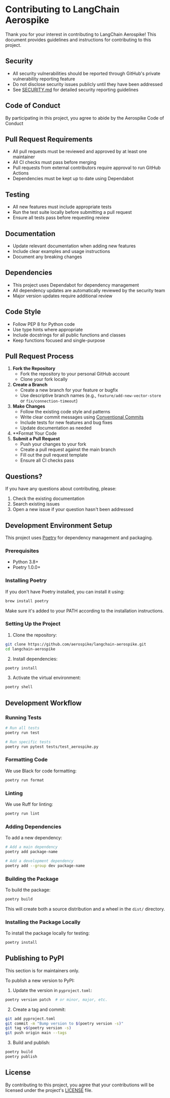 # Contributing to LangChain Aerospike

Thank you for your interest in contributing to LangChain Aerospike! This document provides guidelines and instructions for contributing to this project.


## Security

- All security vulnerabilities should be reported through GitHub's private vulnerability reporting feature
- Do not disclose security issues publicly until they have been addressed
- See [SECURITY.md](SECURITY.md) for detailed security reporting guidelines

## Code of Conduct

By participating in this project, you agree to abide by the Aerospike Code of Conduct

## Pull Request Requirements

- All pull requests must be reviewed and approved by at least one maintainer
- All CI checks must pass before merging
- Pull requests from external contributors require approval to run GitHub Actions
- Dependencies must be kept up to date using Dependabot

## Testing

- All new features must include appropriate tests
- Run the test suite locally before submitting a pull request
- Ensure all tests pass before requesting review

## Documentation

- Update relevant documentation when adding new features
- Include clear examples and usage instructions
- Document any breaking changes

## Dependencies

- This project uses Dependabot for dependency management
- All dependency updates are automatically reviewed by the security team
- Major version updates require additional review

## Code Style

- Follow PEP 8 for Python code
- Use type hints where appropriate
- Include docstrings for all public functions and classes
- Keep functions focused and single-purpose

## Pull Request Process

1. **Fork the Repository**
   - Fork the repository to your personal GitHub account
   - Clone your fork locally
2. **Create a Branch**
   - Create a new branch for your feature or bugfix
   - Use descriptive branch names (e.g., `feature/add-new-vector-store` or `fix/connection-timeout`)
3. **Make Changes**
   - Follow the existing code style and patterns
   - Write clear commit messages using [Conventional Commits](https://www.conventionalcommits.org/en/v1.0.0/#summary)
   - Include tests for new features and bug fixes
   - Update documentation as needed
4. **Format Your Code
6. **Submit a Pull Request**
   - Push your changes to your fork
   - Create a pull request against the main branch
   - Fill out the pull request template
   - Ensure all CI checks pass

## Questions?

If you have any questions about contributing, please:
1. Check the existing documentation
2. Search existing issues
3. Open a new issue if your question hasn't been addressed 
 

## Development Environment Setup

This project uses [Poetry](https://python-poetry.org/) for dependency management and packaging.

### Prerequisites

- Python 3.8+
- Poetry 1.0.0+

### Installing Poetry

If you don't have Poetry installed, you can install it using:

```bash
brew install poetry
```

Make sure it's added to your PATH according to the installation instructions.

### Setting Up the Project

1. Clone the repository:
```bash
git clone https://github.com/aerospike/langchain-aerospike.git
cd langchain-aerospike
```

2. Install dependencies:
```bash
poetry install
```

3. Activate the virtual environment:
```bash
poetry shell
```

## Development Workflow

### Running Tests

```bash
# Run all tests
poetry run test

# Run specific tests
poetry run pytest tests/test_aerospike.py
```

### Formatting Code

We use Black for code formatting:

```bash
poetry run format
```

### Linting

We use Ruff for linting:

```bash
poetry run lint
```

### Adding Dependencies

To add a new dependency:

```bash
# Add a main dependency
poetry add package-name

# Add a development dependency
poetry add --group dev package-name
```

### Building the Package

To build the package:

```bash
poetry build
```

This will create both a source distribution and a wheel in the `dist/` directory.

### Installing the Package Locally

To install the package locally for testing:

```bash
poetry install
```


## Publishing to PyPI

This section is for maintainers only.

To publish a new version to PyPI:

1. Update the version in `pyproject.toml`:
```bash
poetry version patch  # or minor, major, etc.
```

2. Create a tag and commit:
```bash
git add pyproject.toml
git commit -m "Bump version to $(poetry version -s)"
git tag v$(poetry version -s)
git push origin main --tags
```

3. Build and publish:
```bash
poetry build
poetry publish
```

## License

By contributing to this project, you agree that your contributions will be licensed under the project's [LICENSE](LICENSE) file.
